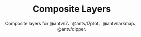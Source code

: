 <h1 align="center">Composite Layers</h1>

<div align="center">
Composite layers for @antv/l7、@antv/l7plot、@antv/larkmap、@antv/dipper.
</div>
